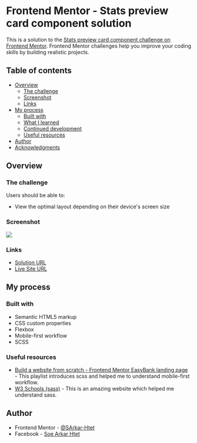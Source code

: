# Frontend Mentor - Stats preview card component solution

This is a solution to the [Stats preview card component challenge on Frontend Mentor](https://www.frontendmentor.io/challenges/stats-preview-card-component-8JqbgoU62). Frontend Mentor challenges help you improve your coding skills by building realistic projects. 

## Table of contents

- [Overview](#overview)
  - [The challenge](#the-challenge)
  - [Screenshot](#screenshot)
  - [Links](#links)
- [My process](#my-process)
  - [Built with](#built-with)
  - [What I learned](#what-i-learned)
  - [Continued development](#continued-development)
  - [Useful resources](#useful-resources)
- [Author](#author)
- [Acknowledgments](#acknowledgments)

## Overview

### The challenge

Users should be able to:

- View the optimal layout depending on their device's screen size

### Screenshot

![](./design/desktop-preview.png)

### Links

- [Solution URL](https://github.com/SArkar-Htet/stats-preview-card-component)
- [Live Site URL](https://sarkar-htet.github.io/stats-preview-card-component/)

## My process

### Built with

- Semantic HTML5 markup
- CSS custom properties
- Flexbox
- Mobile-first workflow
- SCSS

### Useful resources

- [Build a website from scratch - Frontend Mentor EasyBank landing page](https://www.youtube.com/playlist?list=PLUWqFDiirlsuYscECzks6zIZWr_Cfcx9k) - This playlist introduces scss and helped me to understand mobile-first workflow.
- [W3 Schools (sass)](https://www.w3schools.com/sass/default.php) - This is an amazing website which helped me understand sass.

## Author

- Frontend Mentor - [@SArkar-Htet](https://www.frontendmentor.io/profile/SArkar-Htet)
- Facebook - [Soe Arkar Htet](https://www.facebook.com/soearkar.htet.526)

